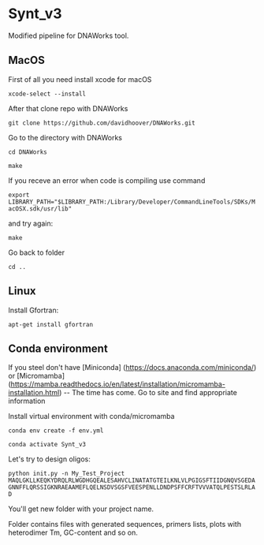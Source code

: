 # Synt_v3

Modified pipeline for DNAWorks tool.

## MacOS

First of all you need install xcode for macOS 

`xcode-select --install`

After that clone repo with DNAWorks

`git clone https://github.com/davidhoover/DNAWorks.git`

Go to the directory with DNAWorks

`cd DNAWorks`

`make`

If you receve an error when code is compiling use command 

`export LIBRARY_PATH="$LIBRARY_PATH:/Library/Developer/CommandLineTools/SDKs/MacOSX.sdk/usr/lib"`

and try again:

`make`

Go back to folder

`cd ..`

## Linux

Install Gfortran:

`apt-get install gfortran`


## Conda environment

If you steel don't have [Miniconda] (https://docs.anaconda.com/miniconda/) or [Micromamba] (https://mamba.readthedocs.io/en/latest/installation/micromamba-installation.html) -- The time has come. Go to site and find appropriate information

Install virtual environment with conda/micromamba

`conda env create -f env.yml`

`conda activate Synt_v3`

Let's try to design oligos:

`python init.py -n My_Test_Project MAQLGKLLKEQKYDRQLRLWGDHGQEALESAHVCLINATATGTEILKNLVLPGIGSFTIIDGNQVSGEDAGNNFFLQRSSIGKNRAEAAMEFLQELNSDVSGSFVEESPENLLDNDPSFFCRFTVVVATQLPESTSLRLAD`

You'll get new folder with your project name.

Folder contains files with generated sequences, primers lists, plots with heterodimer Tm, GC-content and so on.
